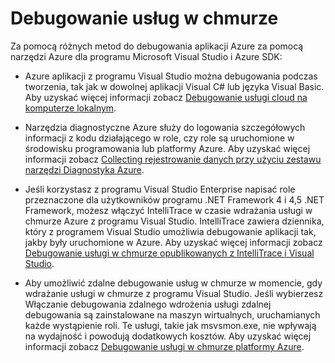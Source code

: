 <properties 
   pageTitle="Debugowanie usług w chmurze Azure | Microsoft Azure"
   description="Debugowanie usług w chmurze Azure"
   services="visual-studio-online"
   documentationCenter="n/a"
   authors="TomArcher"
   manager="douge"
   editor="" />
<tags 
   ms.service="visual-studio-online"
   ms.devlang="multiple"
   ms.topic="article"
   ms.tgt_pltfrm="multiple"
   ms.workload="na"
   ms.date="08/15/2016"
   ms.author="tarcher" />

# <a name="debugging-cloud-services"></a>Debugowanie usług w chmurze

Za pomocą różnych metod do debugowania aplikacji Azure za pomocą narzędzi Azure dla programu Microsoft Visual Studio i Azure SDK:

- Azure aplikacji z programu Visual Studio można debugowania podczas tworzenia, tak jak w dowolnej aplikacji Visual C# lub języka Visual Basic. Aby uzyskać więcej informacji zobacz [Debugowanie usługi cloud na komputerze lokalnym](vs-azure-tools-debug-cloud-services-virtual-machines.md#debug-your-cloud-service-on-your-local-computer).

- Narzędzia diagnostyczne Azure służy do logowania szczegółowych informacji z kodu działającego w role, czy role są uruchomione w środowisku programowania lub platformy Azure. Aby uzyskać więcej informacji zobacz [Collecting rejestrowanie danych przy użyciu zestawu narzędzi Diagnostyka Azure](http://go.microsoft.com/fwlink/p/?LinkId=400450).

- Jeśli korzystasz z programu Visual Studio Enterprise napisać role przeznaczone dla użytkowników programu .NET Framework 4 i 4,5 .NET Framework, możesz włączyć IntelliTrace w czasie wdrażania usługi w chmurze Azure z programu Visual Studio. IntelliTrace zawiera dziennika, który z programem Visual Studio umożliwia debugowanie aplikacji tak, jakby były uruchomione w Azure. Aby uzyskać więcej informacji zobacz [Debugowanie usługi w chmurze opublikowanych z IntelliTrace i Visual Studio]( http://go.microsoft.com/fwlink/p/?LinkId=623016).

- Aby umożliwić zdalne debugowanie usług w chmurze w momencie, gdy wdrażanie usługi w chmurze z programu Visual Studio. Jeśli wybierzesz Włączanie debugowania zdalnego wdrożenia usługi zdalnej debugowania są zainstalowane na maszyn wirtualnych, uruchamianych każde wystąpienie roli. Te usługi, takie jak msvsmon.exe, nie wpływają na wydajność i powodują dodatkowych kosztów. Aby uzyskać więcej informacji zobacz [Debugowanie usługi w chmurze platformy Azure](vs-azure-tools-debug-cloud-services-virtual-machines.md#debug-a-cloud-service-in-azure).



